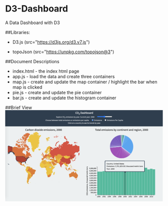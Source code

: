 # D3-Dashboard
A Data Dashboard with D3

##Libraries:
* D3.js  (src="https://d3js.org/d3.v7.js")

* topoJson  (src="https://unpkg.com/topojson@3")

##Document Descriptions
* index.html - the index html page
* app.js - load the data and create three containers
* map.js - create and update the map container / highlight the bar when map is clicked
* pie.js - create and update the pie container
* bar.js - create and update the histogram container

##Brief View
![view](data/view.png)

